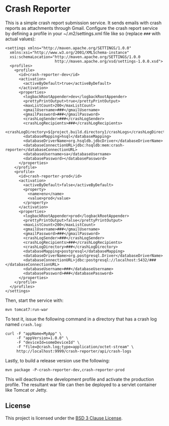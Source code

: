 # Crash Reporter

This is a simple crash report submission service. It sends emails with crash
reports as attachments through Gmail. Configure the crash report service by
defining a profile in your ~/.m2/settings.xml file like so (replace `###` with
actual values):

    <settings xmlns="http://maven.apache.org/SETTINGS/1.0.0"
      xmlns:xsi="http://www.w3.org/2001/XMLSchema-instance"
      xsi:schemaLocation="http://maven.apache.org/SETTINGS/1.0.0
                          http://maven.apache.org/xsd/settings-1.0.0.xsd">
      <profiles>
        <profile>
          <id>crash-reporter-dev</id>
          <activation>
            <activeByDefault>true</activeByDefault>
          </activation>
          <properties>
            <logbackRootAppender>dev</logbackRootAppender>
            <prettyPrintOutput>true</prettyPrintOutput>
            <maxListCount>200</maxListCount>
            <gmailUsername>###</gmailUsername>
            <gmailPassword>###</gmailPassword>
            <crashLogSender>###</crashLogSender>
            <crashLogRecipients>###</crashLogRecipients>
            <crashLogDirectory>${project.build.directory}/crashLogs</crashLogDirectory>
            <databaseMapping>hsql</databaseMapping>
            <databaseDriverName>org.hsqldb.jdbcDriver</databaseDriverName>
            <databaseConnectionURL>jdbc:hsqldb:mem:crash-reporter</databaseConnectionURL>
            <databaseUsername>sa</databaseUsername>
            <databasePassword></databasePassword>
          </properties>
        </profile>
        <profile>
          <id>crash-reporter-prod</id>
          <activation>
            <activeByDefault>false</activeByDefault>
            <property>
              <name>env</name>
              <value>prod</value>
            </property>
          </activation>
          <properties>
            <logbackRootAppender>prod</logbackRootAppender>
            <prettyPrintOutput>false</prettyPrintOutput>
            <maxListCount>200</maxListCount>
            <gmailUsername>###</gmailUsername>
            <gmailPassword>###</gmailPassword>
            <crashLogSender>###</crashLogSender>
            <crashLogRecipients>###</crashLogRecipients>
            <crashLogDirectory>###</crashLogDirectory>
            <databaseMapping>postgresql</databaseMapping>
            <databaseDriverName>org.postgresql.Driver</databaseDriverName>
            <databaseConnectionURL>jdbc:postgresql://localhost:5432/###</databaseConnectionURL>
            <databaseUsername>###</databaseUsername>
            <databasePassword>###</databasePassword>
          </properties>
        </profile>
      </profiles>
    </settings>

Then, start the service with:

    mvn tomcat7:run-war

To test it, issue the following command in a directory that has a crash log
named `crash.log`:

    curl -F "appName=MyApp" \
         -F "appVersion=1.0.0" \
         -F "deviceId=someDeviceId" \
         -F "file=@crash.log;type=application/octet-stream" \
         http://localhost:9999/crash-reporter/api/crash-logs

Lastly, to build a release version use the following:

    mvn package -P-crash-reporter-dev,crash-reporter-prod

This will deactivate the development profile and activate the production profile. The
resultant war file can then be deployed to a servlet container like Tomcat or Jetty.

## License

This project is licensed under the [BSD 3 Clause License](http://www.tldrlegal.com/license/bsd-3-clause-license).